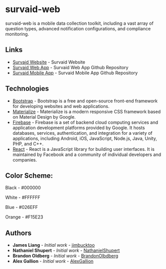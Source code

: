 # survaid-web

survaid-web is a mobile data collection toolkit, including a vast array of question types, advanced notification configurations, and compliance monitoring.

## Links

* [Survaid Website](https://survaidapp.com/) - Survaid Website
* [Survaid Web App](https://github.com/jimbucktoo/survaid-web/) - Survaid Web App Github Repository
* [Survaid Mobile App](https://github.com/jimbucktoo/survaid-ios/) - Survaid Mobile App Github Repository

## Technologies

* [Bootstrap](https://www.getbootstrap.com/) - Bootstrap is a free and open-source front-end framework for developing websites and web applications.
* [Materialize](https://materializecss.com/) - Materialize is a modern responsive CSS framework based on Material Design by Google.
* [Firebase](https://firebase.google.com/) - Firebase is a set of backend cloud computing services and application development platforms provided by Google. It hosts databases, services, authentication, and integration for a variety of applications, including Android, iOS, JavaScript, Node.js, Java, Unity, PHP, and C++.
* [React](https://reactjs.org/) - React is a JavaScript library for building user interfaces. It is maintained by Facebook and a community of individual developers and companies.


## Color Scheme:

Black - #000000

White - #FFFFFF

Blue - #026EFF

Orange - #F15E23

## Authors

* **James Liang** - *Initial work* - [jimbucktoo](https://github.com/jimbucktoo/)
* **Nathaniel Shupert** - *Initial work* - [NathanielShupert](https://github.com/NathanielShupert)
* **Brandon Oldberg** - *Initial work* - [BrandonOlbdberg](https://github.com/BrandonOlbdberg)
* **Alex Gallion** - *Initial work* - [AlexGallion](https://github.com/AlexGallion)
